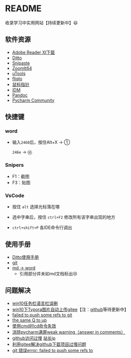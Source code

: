 # README

收录学习中实用网站【持续更新中】:smiley:

## 软件资源

* [Adobe Reader XI下载](http://soft.onlinedown.net/soft/2700.htm)
* [Ditto](./DittoSetup_3_22_20_0.exe)
* [Snipaste](./Snipaste-2.2.1-Beta2-x64.zip)
* [ZoomIt64](./ZoomIt64.exe)
* [uTools](./uTools-0.8.9-beta.exe)
* [fliqlo](./fliqlo_133.zip)
* [鼠标指针](./Bibata鼠标指针套装.rar)
* [IDM](./IDM)
* [Pandoc](https://github.com/jgm/pandoc/releases)
* [Pycharm Community](https://www.jianshu.com/p/eb606812765d)


## 快捷键

### word

* 输入`2460`后，按住Alt+X $\rightarrow$ ①

   	`246e` $\rightarrow$ ⑮



### Snipers

* F1：截图
* F3：贴图



### VsCode

* 按住 `alt` 选择光标落在哪
* 选中字串后，按住 `ctrl+F2` 修改所有该字串出现的地方

* `ctrl+shift+P` 各IDE命令行调出

## 使用手册

* [Ditto使用手册](https://www.cnblogs.com/f-ck-need-u/p/9796031.html)
* [git](https://blog.csdn.net/zamamiro/article/details/70172900)
* [md -> word](https://www.jianshu.com/p/a9c9554ab1b0)
   * 引用部分并未如md文档标出:cry:


## 问题解决

* [win10任务栏语言栏误删](https://jingyan.baidu.com/article/59a015e3ed1fd2b7948865bc.html)
* [win10下Typora图片自动上传gitee](https://blog.csdn.net/the_power/article/details/104615522)【注：[github](https://github.com/Thobian/typora-plugins-win-img)等待更新中】
* [failed to push some refs to git](https://stackoverflow.com/questions/9794413/failed-to-push-some-refs-to-githeroku-com)
* [the same Q to up](https://stackoverflow.com/questions/24114676/git-error-failed-to-push-some-refs-to)
* [使用cmd时cd命令失效](https://blog.csdn.net/u010603823/article/details/52182679)
* [消除pycharm满屏weak warning（answer in comments）](https://blog.csdn.net/gedongya/article/details/52300135)
* [github访问过慢](https://www.jianshu.com/p/66facbd8926a)
      [站长ip](http://tool.chinaz.com/dns?type=1&host=github.global.ssl.fastly.net&ip=)
* [利用gitee解决github下载项目过慢问题](https://blog.csdn.net/tefuirnever/article/details/99110367)
* [git 错误error: failed to push some refs to](https://blog.csdn.net/winnershili/article/details/78888548)
